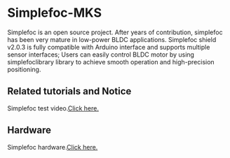 # Simplefoc-MKS
Simplefoc is an open source project. After years of contribution, simplefoc has been very mature in low-power BLDC applications. Simplefoc shield v2.0.3 is fully compatible with Arduino interface and supports multiple sensor interfaces; Users can easily control BLDC motor by using simplefoclibrary library to achieve smooth operation and high-precision positioning.

## Related tutorials and Notice
Simplefoc test video.[Click here.](https://www.youtube.com/playlist?list=PLc2RScfrSFEBJ6c9xGWglmU4QFI9JGxFa)

## Hardware
Simplefoc hardware.[Click here.](https://github.com/makerbase-mks/simplefoc-MKS/tree/main/02_Makerbase%20Simple%20FOC%20related%20documents)
